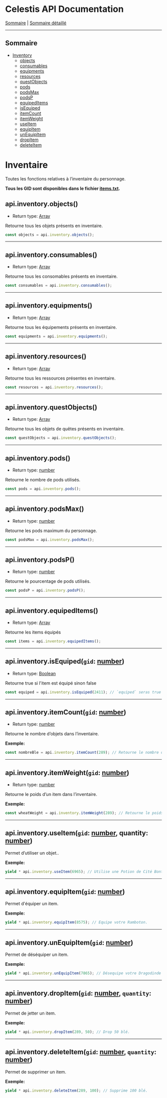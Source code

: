 # Celestis API Documentation

[Sommaire](README.md) | [Sommaire détaillé](singlepage.md)

<hr>

## Sommaire

- [Inventory](#inventory)
  - [objects](#inventoryobjects)
  - [consumables](#inventoryconsumables)
  - [equipments](#inventoryequipments)
  - [resources](#inventoryresources)
  - [questObjects](#inventoryquestObjects)
  - [pods](#inventorypods)
  - [podsMax](#inventorypodsmax)
  - [podsP](#inventorypodsp)
  - [equipedItems](#inventoryequipeditems)
  - [isEquiped](#inventoryisequiped)
  - [itemCount](#inventaire-item-count)
  - [itemWeight](#inventaire-item-weight)
  - [useItem](#inventaire-item-use)
  - [equipItem](#inventaire-item-equip)
  - [unEquipItem](#inventaire-item-un-equip)
  - [dropItem](#inventaire-item-drop)
  - [deleteItem](#inventaire-item-delete)

# Inventaire

Toutes les fonctions relatives à l’inventaire du personnage.

**Tous les GID sont disponibles dans le fichier [items.txt](https://suniron.github.io/docs.celestis/ids/items.txt).**

## api.inventory.objects()

- Return type: <a href="https://developer.mozilla.org/fr-Fr/docs/Web/JavaScript/Data_structures#Array_type">Array</a>

Retourne tous les objets présents en inventaire.

```js
const objects = api.inventory.objects();
```

<hr>

## api.inventory.consumables()

- Return type: <a href="https://developer.mozilla.org/fr-Fr/docs/Web/JavaScript/Data_structures#Array_type">Array</a>

Retourne tous les consomables présents en inventaire.

```js
const consumables = api.inventory.consumables();
```

<hr>

## api.inventory.equipments()

- Return type: <a href="https://developer.mozilla.org/fr-Fr/docs/Web/JavaScript/Data_structures#Array_type">Array</a>

Retourne tous les équipements présents en inventaire.

```js
const equipments = api.inventory.equipments();
```

<hr>

## api.inventory.resources()

- Return type: <a href="https://developer.mozilla.org/fr-Fr/docs/Web/JavaScript/Data_structures#Array_type">Array</a>

Retourne tous les ressources présentes en inventaire.

```js
const resources = api.inventory.resources();
```

<hr>

## api.inventory.questObjects()

- Return type: <a href="https://developer.mozilla.org/fr-Fr/docs/Web/JavaScript/Data_structures#Array_type">Array</a>

Retourne tous les objets de quêtes présents en inventaire.

```js
const questObjects = api.inventory.questObjects();
```

<hr>

## api.inventory.pods()

- Return type: <a href="https://developer.mozilla.org/fr-Fr/docs/Web/JavaScript/Data_structures#Number_type">number</a>

Retourne le nombre de pods utilisés.

```js
const pods = api.inventory.pods();
```

<hr>

## api.inventory.podsMax()

- Return type: <a href="https://developer.mozilla.org/fr-Fr/docs/Web/JavaScript/Data_structures#Number_type">number</a>

Retourne les pods maximum du personnage.

```js
const podsMax = api.inventory.podsMax();
```

<hr>

## api.inventory.podsP()

- Return type: <a href="https://developer.mozilla.org/fr-Fr/docs/Web/JavaScript/Data_structures#Number_type">number</a>

Retourne le pourcentage de pods utilisés.

```js
const podsP = api.inventory.podsP();
```

<hr>

## api.inventory.equipedItems()

- Return type: <a href="https://developer.mozilla.org/fr-Fr/docs/Web/JavaScript/Data_structures#Array_type">Array</a>

Retourne les items équipés

```js
const items = api.inventory.equipedItems();
```

<hr>

<h2 id="inventoryisequiped">
  api.inventory.isEquiped(<code>gid</code>: <a href="https://developer.mozilla.org/fr-Fr/docs/Web/JavaScript/Data_structures#Number_type">number</a>)
</h2>

- Return type: <a href="https://developer.mozilla.org/fr-Fr/docs/Web/JavaScript/Data_structures#Boolean_type">Boolean</a>

Retourne true si l'item est équipé sinon false

```js
const equiped = api.inventory.isEquiped(2411); // `equiped` seras true si vous avec une Coiffe du Bouftou d'équipé
```

<hr>

<h2 id="inventaire-item-count">
  api.inventory.itemCount(<code>gid</code>: <a href="https://developer.mozilla.org/fr-Fr/docs/Web/JavaScript/Data_structures#Number_type">number</a>)
</h2>

- Return type: <a href="https://developer.mozilla.org/fr-Fr/docs/Web/JavaScript/Data_structures#Number_type">number</a>

Retourne le nombre d’objets dans l’inventaire.

**Exemple:**

```js
const nombreBle = api.inventory.itemCount(289); // Retourne le nombre de blé dans l'inventaire.
```

<hr>

<h2 id="inventaire-item-weight">
  api.inventory.itemWeight(<code>gid</code>: <a href="https://developer.mozilla.org/fr-Fr/docs/Web/JavaScript/Data_structures#Number_type">number</a>)
</h2>

- Return type: <a href="https://developer.mozilla.org/fr-Fr/docs/Web/JavaScript/Data_structures#Number_type">number</a>

Retourne le poids d’un item dans l’inventaire.

**Exemple:**

```js
const wheatWeight = api.inventory.itemWeight(289); // Retourne le poids d'un blé (2).
```

<hr>

<h2 id="inventaire-item-use">
  api.inventory.useItem(<code>gid</code>: <a href="https://developer.mozilla.org/fr-Fr/docs/Web/JavaScript/Data_structures#Number_type">number</a>, quantity: <a href="https://developer.mozilla.org/fr-Fr/docs/Web/JavaScript/Data_structures#Number_type">number</a>)
</h2>

Permet d’utiliser un objet..

**Exemple:**

```js
yield * api.inventory.useItem(6965); // Utilise une Potion de Cité Bonta.
```

<hr>

<h2 id="inventaire-item-equip">
  api.inventory.equipItem(<code>gid</code>: <a href="https://developer.mozilla.org/fr-Fr/docs/Web/JavaScript/Data_structures#Number_type">number</a>)
</h2>

Permet d'équiper un item.

**Exemple:**

```js
yield * api.inventory.equipItem(8575); // Equipe votre Ramboton.
```

<hr>

<h2 id="inventaire-item-un-equip">
  api.inventory.unEquipItem(<code>gid</code>: <a href="https://developer.mozilla.org/fr-Fr/docs/Web/JavaScript/Data_structures#Number_type">number</a>)
</h2>

Permet de déséquiper un item.

**Exemple:**

```js
yield * api.inventory.unEquipItem(7865); // Désequipe votre Dragodinde Squelette.
```

<hr>

<h2 id="inventaire-item-drop">
  api.inventory.dropItem(<code>gid</code>: <a href="https://developer.mozilla.org/fr-Fr/docs/Web/JavaScript/Data_structures#Number_type">number</a>, <code>quantity</code>: <a href="https://developer.mozilla.org/fr-Fr/docs/Web/JavaScript/Data_structures#Number_type">number</a>)
</h2>

Permet de jetter un item.

**Exemple:**

```js
yield * api.inventory.dropItem(289, 50); // Drop 50 blé.
```

<hr>

<h2 id="inventaire-item-delete">
  api.inventory.deleteItem(<code>gid</code>: <a href="https://developer.mozilla.org/fr-Fr/docs/Web/JavaScript/Data_structures#Number_type">number</a>, <code>quantity</code>: <a href="https://developer.mozilla.org/fr-Fr/docs/Web/JavaScript/Data_structures#Number_type">number</a>)
</h2>

Permet de supprimer un item.

**Exemple:**

```js
yield * api.inventory.deleteItem(289, 100); // Supprime 100 blé.
```
